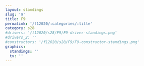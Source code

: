 ```yaml
---
layout: standings
slug: '9'
title: F9
permalink: '/f12020/:categories/:title'
category: s28
#drivers: '/f12020/s28/F9/F9-driver-standings.png'
#drivers_2: ''
#constructors: '/f12020/s28/F9/F9-constructor-standings.png'
graphics:
  standings: ''
  tv: ''
---
```


